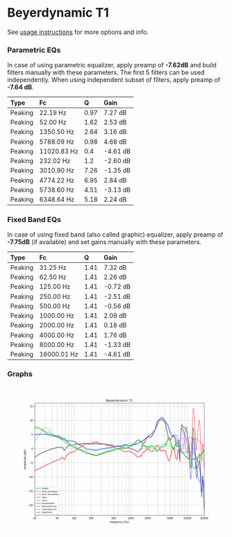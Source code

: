 # Beyerdynamic T1
See [usage instructions](https://github.com/jaakkopasanen/AutoEq#usage) for more options and info.

### Parametric EQs
In case of using parametric equalizer, apply preamp of **-7.62dB** and build filters manually
with these parameters. The first 5 filters can be used independently.
When using independent subset of filters, apply preamp of **-7.64 dB**.

| Type    | Fc          |    Q | Gain     |
|:--------|:------------|:-----|:---------|
| Peaking | 22.19 Hz    | 0.97 | 7.27 dB  |
| Peaking | 52.00 Hz    | 1.62 | 2.53 dB  |
| Peaking | 1350.50 Hz  | 2.64 | 3.16 dB  |
| Peaking | 5788.09 Hz  | 0.98 | 4.68 dB  |
| Peaking | 11020.83 Hz | 0.4  | -4.61 dB |
| Peaking | 232.02 Hz   | 1.2  | -2.60 dB |
| Peaking | 3010.90 Hz  | 7.26 | -1.35 dB |
| Peaking | 4774.22 Hz  | 6.95 | 2.84 dB  |
| Peaking | 5738.60 Hz  | 4.51 | -3.13 dB |
| Peaking | 6348.64 Hz  | 5.18 | 2.24 dB  |

### Fixed Band EQs
In case of using fixed band (also called graphic) equalizer, apply preamp of **-7.75dB**
(if available) and set gains manually with these parameters.

| Type    | Fc          |    Q | Gain     |
|:--------|:------------|:-----|:---------|
| Peaking | 31.25 Hz    | 1.41 | 7.32 dB  |
| Peaking | 62.50 Hz    | 1.41 | 2.26 dB  |
| Peaking | 125.00 Hz   | 1.41 | -0.72 dB |
| Peaking | 250.00 Hz   | 1.41 | -2.51 dB |
| Peaking | 500.00 Hz   | 1.41 | -0.56 dB |
| Peaking | 1000.00 Hz  | 1.41 | 2.09 dB  |
| Peaking | 2000.00 Hz  | 1.41 | 0.18 dB  |
| Peaking | 4000.00 Hz  | 1.41 | 1.76 dB  |
| Peaking | 8000.00 Hz  | 1.41 | -1.33 dB |
| Peaking | 16000.01 Hz | 1.41 | -4.61 dB |

### Graphs
![](./Beyerdynamic%20T1.png)